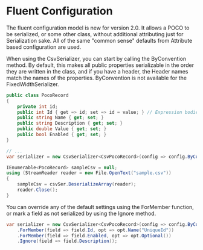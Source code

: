# Fluent Configuration

The fluent configuration model is new for version 2.0. It allows a POCO to be serialized, or some other class, without additional attributing just for Serialization sake. 
All of the same "common sense" defaults from Attribute based configuration are used.

When using the CsvSerializer, you can start by calling the ByConvention method. By default, this makes all public properties serializable in the order they are written in the class, and if you have a header, the Header names match the names of the properties. ByConvention is not available for the FixedWidthSerializer.

```csharp
public class PocoRecord
{
    private int id;
    public int Id { get => id; set => id = value; } // Expression bodies are allowed
    public string Name { get; set; }
    public string Description { get; set; }
    public double Value { get; set; }
    public bool Enabled { get; set; }
}

// ...
var serializer = new CsvSerializer<CsvPocoRecord>(config => config.ByConvention()));

IEnumerable<PocoRecord> sampleCsv = null;
using (StreamReader reader = new File.OpenText("sample.csv"))
{
    sampleCsv = csvSer.DeserializeArray(reader);
    reader.Close();
}
```

You can override any of the default settings using the ForMember function, or mark a field as not serialized by using the Ignore method.

```csharp
var serializer = new CsvSerializer<CsvPocoRecord>(config => config.ByConvention()
	.ForMember(field => field.Id, opt => opt.Name("UniqueId"))
	.ForMember(field => field.Enabled, opt => opt.Optional())
	.Ignore(field => field.Description));
```